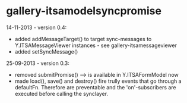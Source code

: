 gallery-itsamodelsyncpromise
========

14-11-2013 - version 0.4:
* added addMessageTarget() to target sync-messages to Y.ITSAMessageViewer instances - see gallery-itsamessageviewer
* added setSyncMessage()

25-09-2013 - version 0.3:
* removed submitPromise() --> is available in Y.ITSAFormModel now
* made load(), save() and destroy() fire trully events that go through a defaultFn. Therefore are preventable and the 'on'-subscribers are executed before calling the synclayer.